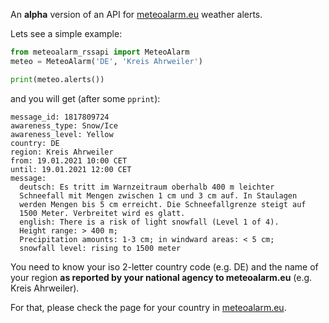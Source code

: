
An **alpha** version of an API for [meteoalarm.eu](https://www.meteoalarm.eu/) weather alerts.

Lets see a simple example:

```python
from meteoalarm_rssapi import MeteoAlarm
meteo = MeteoAlarm('DE', 'Kreis Ahrweiler')

print(meteo.alerts())
```


and you will get (after some `pprint`):

```
message_id: 1817809724
awareness_type: Snow/Ice
awareness_level: Yellow
country: DE
region: Kreis Ahrweiler
from: 19.01.2021 10:00 CET
until: 19.01.2021 12:00 CET
message:
  deutsch: Es tritt im Warnzeitraum oberhalb 400 m leichter
  Schneefall mit Mengen zwischen 1 cm und 3 cm auf. In Staulagen
  werden Mengen bis 5 cm erreicht. Die Schneefallgrenze steigt auf
  1500 Meter. Verbreitet wird es glatt.
  english: There is a risk of light snowfall (Level 1 of 4).
  Height range: > 400 m;
  Precipitation amounts: 1-3 cm; in windward areas: < 5 cm;
  snowfall level: rising to 1500 meter
```

You need to know your iso 2-letter country code (e.g. DE) and the name of your region
**as reported by your national agency to meteoalarm.eu** (e.g. Kreis Ahrweiler).

For that, please check the page for your country in [meteoalarm.eu](https://www.meteoalarm.eu/).
